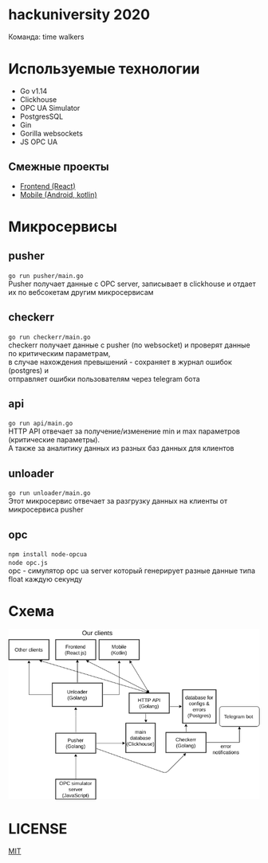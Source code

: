 # hackuniversity 2020
Команда: time walkers

# Используемые технологии
* Go v1.14
* Clickhouse
* OPC UA Simulator
* PostgresSQL
* Gin
* Gorilla websockets
* JS OPC UA

## Смежные проекты

* [Frontend (React)](https://github.com/dchudik/hackuniversity2020)
* [Mobile (Android, kotlin)](https://github.com/GranPecador/BiocadProject)

# Микросервисы
## pusher
`go run pusher/main.go` \
Pusher получает данные с OPC server, записывает в clickhouse и отдает их по вебсокетам другим микросервисам

## checkerr
`go run checkerr/main.go` \
checkerr получает данные с pusher (по websocket) и проверят данные по критическим параметрам, \
в случае нахождения превышений - сохраняет в журнал ошибок (postgres) и  \
отправляет ошибки пользователям через telegram бота

## api
`go run api/main.go` \
HTTP API отвечает за получение/изменение min и max параметров (критические параметры). \
А также за аналитику данных из разных баз данных для клиентов

## unloader
`go run unloader/main.go` \
Этот микросервис отвечает за разгрузку данных на клиенты от микросервиса pusher

## opc
`npm install node-opcua` \
`node opc.js` \
opc - симулятор opc ua server который генерирует разные данные типа float каждую секунду

# Схема
![](https://github.com/semyon-dev/hackuniversity/blob/master/scheme.png) 

# LICENSE
[MIT](https://github.com/semyon-dev/hackuniversity/blob/master/LICENSE)

